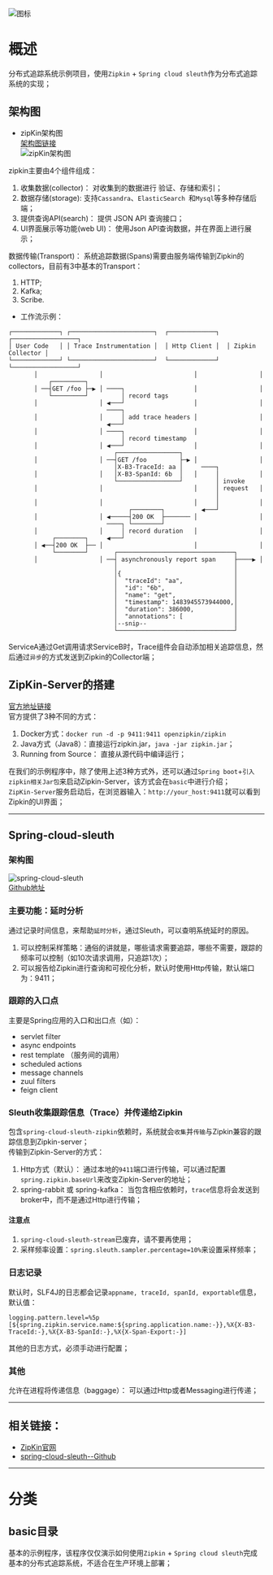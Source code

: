 ![图标](https://zipkin.io/public/img/zipkin-logo-200x119.jpg)        
# 概述
分布式追踪系统示例项目，使用`Zipkin` + `Spring cloud sleuth`作为分布式追踪系统的实现；

## 架构图
- zipKin架构图     
[架构图链接](https://zipkin.io/pages/architecture.html)    
![zipKin架构图](https://zipkin.io/public/img/architecture-1.png)       

 
zipkin主要由4个组件组成：
1. 收集数据(collector)： 对收集到的数据进行 验证、存储和索引；
2. 数据存储(storage): 支持`Cassandra`、`ElasticSearch `和`Mysql`等多种存储后端；
3. 提供查询API(search)： 提供 JSON API 查询接口；
4. UI界面展示等功能(web UI)： 使用Json API查询数据，并在界面上进行展示； 

数据传输(Transport)：
系统追踪数据(Spans)需要由服务端传输到Zipkin的collectors，目前有3中基本的Transport：
1. HTTP; 
2. Kafka;
3. Scribe.


- 工作流示例：   
```
┌─────────────┐ ┌───────────────────────┐  ┌─────────────┐  ┌──────────────────┐
│ User Code   │ │ Trace Instrumentation │  │ Http Client │  │ Zipkin Collector │
└─────────────┘ └───────────────────────┘  └─────────────┘  └──────────────────┘
       │                 │                         │                 │
           ┌─────────┐
       │ ──┤GET /foo ├─▶ │ ────┐                   │                 │
           └─────────┘         │ record tags
       │                 │ ◀───┘                   │                 │
                           ────┐
       │                 │     │ add trace headers │                 │
                           ◀───┘
       │                 │ ────┐                   │                 │
                               │ record timestamp
       │                 │ ◀───┘                   │                 │
                             ┌─────────────────┐
       │                 │ ──┤GET /foo         ├─▶ │                 │
                             │X-B3-TraceId: aa │     ────┐
       │                 │   │X-B3-SpanId: 6b  │   │     │           │
                             └─────────────────┘         │ invoke
       │                 │                         │     │ request   │
                                                         │
       │                 │                         │     │           │
                                 ┌────────┐          ◀───┘
       │                 │ ◀─────┤200 OK  ├─────── │                 │
                           ────┐ └────────┘
       │                 │     │ record duration   │                 │
            ┌────────┐     ◀───┘
       │ ◀──┤200 OK  ├── │                         │                 │
            └────────┘       ┌────────────────────────────────┐
       │                 │ ──┤ asynchronously report span     ├────▶ │
                             │                                │
                             │{                               │
                             │  "traceId": "aa",              │
                             │  "id": "6b",                   │
                             │  "name": "get",                │
                             │  "timestamp": 1483945573944000,│
                             │  "duration": 386000,           │
                             │  "annotations": [              │
                             │--snip--                        │
                             └────────────────────────────────┘
```
ServiceA通过Get调用请求ServiceB时，Trace组件会自动添加相关追踪信息，然后通过`异步`的方式发送到Zipkin的Collector端；

## ZipKin-Server的搭建
[官方地址链接](https://zipkin.io/pages/quickstart.html)     
官方提供了3种不同的方式：
1. Docker方式：`docker run -d -p 9411:9411 openzipkin/zipkin`
2. Java方式（Java8）：直接运行zipkin.jar，`java -jar zipkin.jar`；
3. Running from Source： 直接从源代码中编译运行；

在我们的示例程序中，除了使用上述3种方式外，还可以通过`Spring boot`+`引入zipkin相关Jar包`来启动Zipkin-Server，该方式会在`basic`中进行介绍；     
`ZipKin-Server`服务启动后，在浏览器输入：`http://your_host:9411`就可以看到Zipkin的UI界面；   

---

## Spring-cloud-sleuth
### 架构图   
![spring-cloud-sleuth](https://raw.githubusercontent.com/spring-cloud/spring-cloud-sleuth/master/docs/src/main/asciidoc/images/trace-id.png)    
[Github地址](https://github.com/spring-cloud/spring-cloud-sleuth)   

### 主要功能：延时分析    
通过记录时间信息，来帮助`延时分析`，通过Sleuth，可以查明系统延时的原因。   
1. 可以控制采样策略：通俗的讲就是，哪些请求需要追踪，哪些不需要，跟踪的频率可以控制（如10次请求调用，只追踪1次）；
2. 可以报告给Zipkin进行查询和可视化分析，默认时使用Http传输，默认端口为：9411；


### 跟踪的入口点
主要是Spring应用的入口和出口点（如）：
- servlet filter
- async endpoints
- rest template （服务间的调用）
- scheduled actions 
- message channels 
- zuul filters
- feign client

### Sleuth收集跟踪信息（Trace）并传递给Zipkin
包含`spring-cloud-sleuth-zipkin`依赖时，系统就会`收集`并`传输`与Zipkin兼容的跟踪信息到Zipkin-server；  
传输到Zipkin-Server的方式：
1. Http方式（默认）： 通过本地的`9411`端口进行传输，可以通过配置`spring.zipkin.baseUrl`来改变Zipkin-Server的地址； 
2. spring-rabbit 或 spring-kafka： 当包含相应依赖时，`trace`信息将会发送到broker中，而不是通过Http进行传输；

#### 注意点
1. `spring-cloud-sleuth-stream`已废弃，请不要再使用；
2. 采样频率设置：`spring.sleuth.sampler.percentage=10%`来设置采样频率；

### 日志记录
默认时，SLF4J的日志都会记录`appname, traceId, spanId, exportable`信息，默认值：
```
logging.pattern.level=%5p [${spring.zipkin.service.name:${spring.application.name:-}},%X{X-B3-TraceId:-},%X{X-B3-SpanId:-},%X{X-Span-Export:-}]
```
其他的日志方式，必须手动进行配置；

### 其他
允许在进程将传递信息（baggage）： 可以通过Http或者Messaging进行传递；   

---

## 相关链接：
- [ZipKin官网](https://zipkin.io/)   
- [spring-cloud-sleuth--Github](https://github.com/spring-cloud/spring-cloud-sleuth) 

---

# 分类
## basic目录
基本的示例程序，该程序仅仅演示如何使用`Zipkin` + `Spring cloud sleuth`完成基本的分布式追踪系统，不适合在生产环境上部署；

